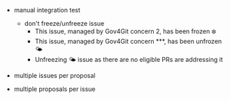 - manual integration test
  - don't freeze/unfreeze issue
    - This issue, managed by Gov4Git concern 2, has been frozen ❄️
    - This issue, managed by Gov4Git concern ***, has been unfrozen 🌤️
    - Unfreezing 🌤️ issue as there are no eligible PRs are addressing it

- multiple issues per proposal
- multiple proposals per issue
